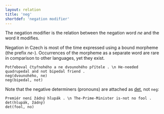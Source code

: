 ```yaml
---
layout: relation
title: 'neg'
shortdef: 'negation modifier'
---
```


The negation modifier is the relation between the negation word _ne_ and the
word it modifies.

Negation in Czech is most of the time expressed using a bound morpheme (the prefix _ne-_).
Occurrences of the morpheme as a separate word are rare in comparison to other languages,
yet they exist.

~~~ sdparse
Potřeboval čtyřnohého a ne dvounohého přítele . \n He-needed quadrupedal and not bipedal friend .
neg(dvounohého, ne)
neg(bipedal, not)
~~~

Note that the negative determiners (pronouns) are attached as [det](), not `neg`:

~~~ sdparse
Premiér není žádný hlupák . \n The-Prime-Minister is-not no fool .
det(hlupák, žádný)
det(fool, no)
~~~


